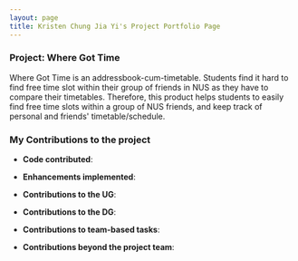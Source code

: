 ```yaml
---
layout: page
title: Kristen Chung Jia Yi's Project Portfolio Page
---
```

### Project: Where Got Time

Where Got Time is an addressbook-cum-timetable. Students find it hard to find free time slot within their group of
friends in NUS as they have to compare their timetables. Therefore, this product helps students to easily find free time
slots within a group of NUS friends, and keep track of personal and friends' timetable/schedule.

### My Contributions to the project
* **Code contributed**:

* **Enhancements implemented**:

* **Contributions to the UG**:

* **Contributions to the DG**:

* **Contributions to team-based tasks**:

* **Contributions beyond the project team**:
